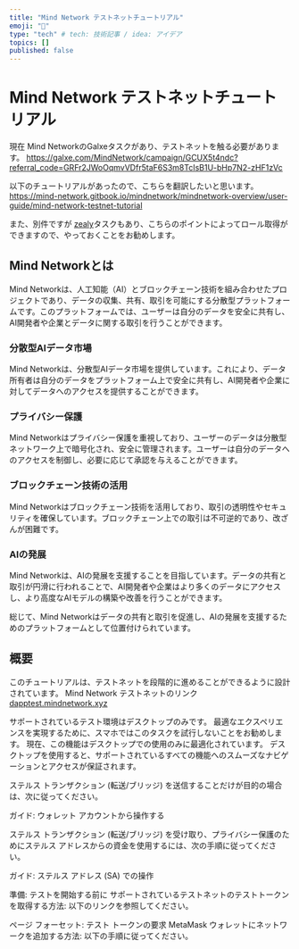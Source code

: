 ```yaml
---
title: "Mind Network テストネットチュートリアル"
emoji: "🍣"
type: "tech" # tech: 技術記事 / idea: アイデア
topics: []
published: false
---
```

# Mind Network テストネットチュートリアル
現在 Mind NetworkのGalxeタスクがあり、テストネットを触る必要があります。
https://galxe.com/MindNetwork/campaign/GCUX5t4ndc?referral_code=GRFr2JWoOqmvVDfr5taF6S3m8TcIsB1U-bHp7N2-zHF1zVc

以下のチュートリアルがあったので、こちらを翻訳したいと思います。
https://mind-network.gitbook.io/mindnetwork/mindnetwork-overview/user-guide/mind-network-testnet-tutorial

また、別件ですが
[zealy](https://zealy.io/cw/mindnetwork4781/invite/DWbyXIYtWju1XXK163MSu)タスクもあり、こちらのポイントによってロール取得ができますので、やっておくことをお勧めします。

## Mind Networkとは

Mind Networkは、人工知能（AI）とブロックチェーン技術を組み合わせたプロジェクトであり、データの収集、共有、取引を可能にする分散型プラットフォームです。このプラットフォームでは、ユーザーは自分のデータを安全に共有し、AI開発者や企業とデータに関する取引を行うことができます。

### 分散型AIデータ市場
Mind Networkは、分散型AIデータ市場を提供しています。これにより、データ所有者は自分のデータをプラットフォーム上で安全に共有し、AI開発者や企業に対してデータへのアクセスを提供することができます。

### プライバシー保護
Mind Networkはプライバシー保護を重視しており、ユーザーのデータは分散型ネットワーク上で暗号化され、安全に管理されます。ユーザーは自分のデータへのアクセスを制御し、必要に応じて承認を与えることができます。

### ブロックチェーン技術の活用
Mind Networkはブロックチェーン技術を活用しており、取引の透明性やセキュリティを確保しています。ブロックチェーン上での取引は不可逆的であり、改ざんが困難です。

### AIの発展
Mind Networkは、AIの発展を支援することを目指しています。データの共有と取引が円滑に行われることで、AI開発者や企業はより多くのデータにアクセスし、より高度なAIモデルの構築や改善を行うことができます。

総じて、Mind Networkはデータの共有と取引を促進し、AIの発展を支援するためのプラットフォームとして位置付けられています。

## 概要
このチュートリアルは、テストネットを段階的に進めることができるように設計されています。
Mind Network テストネットのリンク
[dapptest.mindnetwork.xyz](dapptest.mindnetwork.xyz) 

サポートされているテスト環境はデスクトップのみです。
最適なエクスペリエンスを実現するために、スマホではこのタスクを試行しないことをお勧めします。
現在、この機能はデスクトップでの使用のみに最適化されています。
デスクトップを使用すると、サポートされているすべての機能へのスムーズなナビゲーションとアクセスが保証されます。

ステルス トランザクション (転送/ブリッジ) を送信することだけが目的の場合は、次に従ってください。

ガイド: ウォレット アカウントから操作する

ステルス トランザクション (転送/ブリッジ) を受け取り、プライバシー保護のためにステルス アドレスからの資金を使用するには、次の手順に従ってください。

ガイド: ステルス アドレス (SA) での操作

準備: テストを開始する前に
サポートされているテストネットのテストトークンを取得する方法: 以下のリンクを参照してください。

ページ
フォーセット: テスト トークンの要求
MetaMask ウォレットにネットワークを追加する方法: 以下の手順に従ってください。
